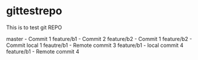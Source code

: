 # gittestrepo
This is to test git REPO

master - Commit 1
feature/b1 - Commit 2
feature/b2 - Commit 1
feature/b2 - Commit local 1
feautre/b1 - Remote commit 3
feature/b1 - local commit 4
feature/b1 - Remote commit 4
